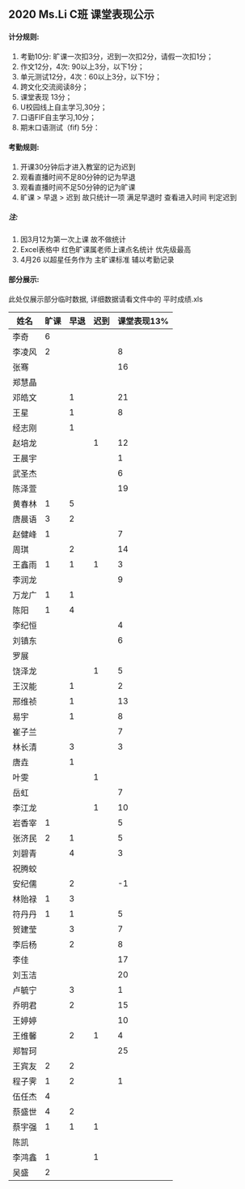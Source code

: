 ## 2020 Ms.Li C班 课堂表现公示



#### 计分规则:

1. 考勤10分: 旷课一次扣3分，迟到一次扣2分，请假一次扣1分；     
2. 作文12分，4次:  90以上3分，以下1分；
3. 单元测试12分，4次：60以上3分，以下1分；       
4. 跨文化交流阅读8分；     
5. 课堂表现 13分；         
6. U校园线上自主学习,30分；                      
7. 口语FIF自主学习,10分；   
8. 期末口语测试（fif) 5分：



#### 考勤规则:

1. 开课30分钟后才进入教室的记为迟到
2. 观看直播时间不足80分钟的记为早退
3. 观看直播时间不足50分钟的记为旷课
4. 旷课 > 早退 > 迟到 故只统计一项 满足早退时 查看进入时间 判定迟到

##### 注: 

1. 因3月12为第一次上课 故不做统计
2. Excel表格中 红色旷课属老师上课点名统计 优先级最高
3. 4月26 以超星任务作为 主旷课标准 辅以考勤记录 



#### 部分展示:

此处仅展示部分临时数据, 详细数据请看文件中的 平时成绩.xls



| 姓名   | 旷课 | 早退 | 迟到 | 课堂表现13% |
| ------ | ---- | ---- | ---- | ----------- |
| 李奇   | 6    |      |      |             |
| 李凌风 | 2    |      |      | 8           |
| 张骞   |      |      |      | 16          |
| 郑慧晶 |      |      |      |             |
| 邓皓文 |      | 1    |      | 21          |
| 王星   |      | 1    |      | 8           |
| 经志刚 |      | 1    |      |             |
| 赵培龙 |      |      | 1    | 12          |
| 王晨宇 |      |      |      | 1           |
| 武圣杰 |      |      |      | 6           |
| 陈泽萱 |      |      |      | 19          |
| 黄春林 | 1    | 5    |      |             |
| 唐晨语 | 3    | 2    |      |             |
| 赵健峰 | 1    |      |      | 7           |
| 周琪   |      | 2    |      | 14          |
| 王鑫雨 | 1    | 1    | 1    | 3           |
| 李润龙 |      |      |      | 9           |
| 万龙广 | 1    | 1    |      |             |
| 陈阳   | 1    | 4    |      |             |
| 李纪恒 |      |      |      | 4           |
| 刘镇东 |      |      |      | 6           |
| 罗展   |      |      |      |             |
| 饶泽龙 |      |      | 1    | 5           |
| 王汉能 |      | 1    |      | 2           |
| 邢维祯 |      | 1    |      | 13          |
| 易宇   |      | 1    |      | 8           |
| 崔子兰 |      |      |      | 7           |
| 林长清 |      | 3    |      | 3           |
| 唐垚   |      | 1    |      |             |
| 叶雯   |      |      | 1    |             |
| 岳虹   |      |      |      | 7           |
| 李江龙 |      |      | 1    | 10          |
| 岩香宰 | 1    |      |      | 5           |
| 张济民 | 2    | 1    |      | 5           |
| 刘碧青 |      | 4    |      | 3           |
| 祝腾蛟 |      |      |      |             |
| 安纪儒 |      | 2    |      | -1          |
| 林贻禄 | 1    | 3    |      |             |
| 符丹丹 | 1    | 1    |      | 5           |
| 贺建莹 |      | 3    |      | 7           |
| 李后杨 |      | 2    |      | 8           |
| 李佳   |      |      |      | 17          |
| 刘玉洁 |      |      |      | 20          |
| 卢毓宁 |      | 3    |      | 1           |
| 乔明君 |      | 2    |      | 15          |
| 王婷婷 |      |      |      | 10          |
| 王维馨 |      | 2    | 1    | 4           |
| 郑智珂 |      |      |      | 25          |
| 王宾友 | 2    | 2    |      |             |
| 程子霁 | 1    | 2    |      | 1           |
| 伍任杰 | 4    |      |      |             |
| 蔡盛世 | 4    | 2    |      |             |
| 蔡宇强 | 1    | 1    | 1    |             |
| 陈凯   |      |      |      |             |
| 李鸿鑫 | 1    |      | 1    |             |
| 吴盛   | 2    |      |      |             |